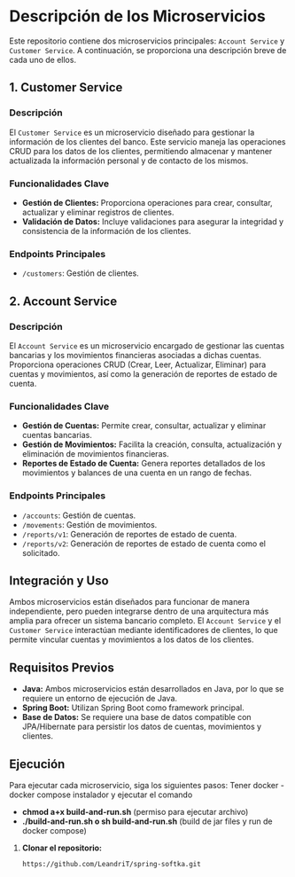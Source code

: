 # Descripción de los Microservicios

Este repositorio contiene dos microservicios principales: `Account Service` y `Customer Service`. A continuación, se
proporciona una descripción breve
de cada uno de ellos.

## 1. Customer Service

### Descripción

El `Customer Service` es un microservicio diseñado para gestionar la información de los clientes del banco. Este
servicio maneja las operaciones CRUD
para los datos de los clientes, permitiendo almacenar y mantener actualizada la información personal y de contacto de
los mismos.

### Funcionalidades Clave

- **Gestión de Clientes:** Proporciona operaciones para crear, consultar, actualizar y eliminar registros de clientes.
- **Validación de Datos:** Incluye validaciones para asegurar la integridad y consistencia de la información de los
  clientes.

### Endpoints Principales

- `/customers`: Gestión de clientes.

## 2. Account Service

### Descripción

El `Account Service` es un microservicio encargado de gestionar las cuentas bancarias y los movimientos financieras
asociadas a dichas cuentas.
Proporciona operaciones CRUD (Crear, Leer, Actualizar, Eliminar) para cuentas y movimientos, así como la generación de
reportes de estado de cuenta.

### Funcionalidades Clave

- **Gestión de Cuentas:** Permite crear, consultar, actualizar y eliminar cuentas bancarias.
- **Gestión de Movimientos:** Facilita la creación, consulta, actualización y eliminación de movimientos financieras.
- **Reportes de Estado de Cuenta:** Genera reportes detallados de los movimientos y balances de una cuenta en un rango
  de fechas.

### Endpoints Principales

- `/accounts`: Gestión de cuentas.
- `/movements`: Gestión de movimientos.
- `/reports/v1`: Generación de reportes de estado de cuenta.
- `/reports/v2`: Generación de reportes de estado de cuenta como el solicitado.

## Integración y Uso

Ambos microservicios están diseñados para funcionar de manera independiente, pero pueden integrarse dentro de una
arquitectura más amplia para ofrecer
un sistema bancario completo. El `Account Service` y el `Customer Service` interactúan mediante identificadores de
clientes, lo que permite vincular
cuentas y movimientos a los datos de los clientes.

## Requisitos Previos

- **Java:** Ambos microservicios están desarrollados en Java, por lo que se requiere un entorno de ejecución de Java.
- **Spring Boot:** Utilizan Spring Boot como framework principal.
- **Base de Datos:** Se requiere una base de datos compatible con JPA/Hibernate para persistir los datos de cuentas,
  movimientos y clientes.

## Ejecución

Para ejecutar cada microservicio, siga los siguientes pasos:
Tener docker - docker compose instalador y ejecutar el comando

- **chmod a+x build-and-run.sh** (permiso para ejecutar archivo)
- **./build-and-run.sh o sh build-and-run.sh** (build de jar files y run de docker compose)


1. **Clonar el repositorio:**
   ```bash
   https://github.com/LeandriT/spring-softka.git
